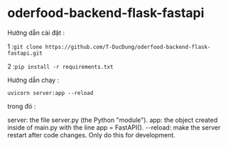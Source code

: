 # oderfood-backend-flask-fastapi

Hướng dẫn cài đặt :

1 :`git clone https://github.com/T-DucDung/oderfood-backend-flask-fastapi.git`

2 :`pip install -r requirements.txt`

Hướng dẫn chạy :

`uvicorn server:app --reload`

trong đó :

server: the file server.py (the Python "module").
app: the object created inside of main.py with the line app = FastAPI().
--reload: make the server restart after code changes. Only do this for development.